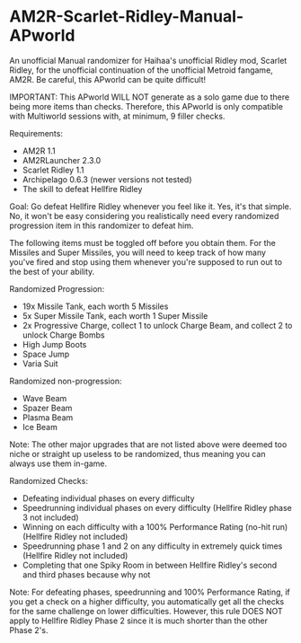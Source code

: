 # AM2R-Scarlet-Ridley-Manual-APworld
An unofficial Manual randomizer for Haihaa's unofficial Ridley mod, Scarlet Ridley, for the unofficial continuation of the unofficial Metroid fangame, AM2R. Be careful, this APworld can be quite difficult!

IMPORTANT: This APworld WILL NOT generate as a solo game due to there being more items than checks. Therefore, this APworld is only compatible with Multiworld sessions with, at minimum, 9 filler checks.

Requirements:
- AM2R 1.1
- AM2RLauncher 2.3.0
- Scarlet Ridley 1.1
- Archipelago 0.6.3 (newer versions not tested)
- The skill to defeat Hellfire Ridley

Goal:
Go defeat Hellfire Ridley whenever you feel like it. Yes, it's that simple. No, it won't be easy considering you realistically need every randomized progression item in this randomizer to defeat him.

The following items must be toggled off before you obtain them. For the Missiles and Super Missiles, you will need to keep track of how many you've fired and stop using them whenever you're supposed to run out to the best of your ability.

Randomized Progression:
- 19x Missile Tank, each worth 5 Missiles
- 5x Super Missile Tank, each worth 1 Super Missile
- 2x Progressive Charge, collect 1 to unlock Charge Beam, and collect 2 to unlock Charge Bombs
- High Jump Boots
- Space Jump
- Varia Suit

Randomized non-progression:
- Wave Beam
- Spazer Beam
- Plasma Beam
- Ice Beam

Note: The other major upgrades that are not listed above were deemed too niche or straight up useless to be randomized, thus meaning you can always use them in-game.

Randomized Checks:
- Defeating individual phases on every difficulty
- Speedrunning individual phases on every difficulty (Hellfire Ridley phase 3 not included)
- Winning on each difficulty with a 100% Performance Rating (no-hit run) (Hellfire Ridley not included)
- Speedrunning phase 1 and 2 on any difficulty in extremely quick times (Hellfire Ridley not included)
- Completing that one Spiky Room in between Hellfire Ridley's second and third phases because why not

Note: For defeating phases, speedrunning and 100% Performance Rating, if you get a check on a higher difficulty, you automatically get all the checks for the same challenge on lower difficulties. However, this rule DOES NOT apply to Hellfire Ridley Phase 2 since it is much shorter than the other Phase 2's.
